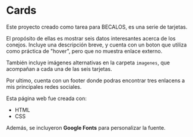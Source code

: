 # Cards

Este proyecto creado como tarea para BECALOS, es una serie de tarjetas. 

El propósito de ellas es mostrar seis datos interesantes acerca de los conejos. Incluye una descripción breve, y cuenta con un boton que utiliza como práctica de "hover", pero que no muestra enlace externo. 

También incluye imágenes alternativas en la carpeta `imagenes`, que acompañan a cada una de las seis tarjetas.

Por ultimo, cuenta con un footer donde podras encontrar tres enlacens a mis principales redes sociales.


Esta página web fue creada con:

* HTML
* CSS

Además, se incluyeron **Google Fonts** para personalizar la fuente.
